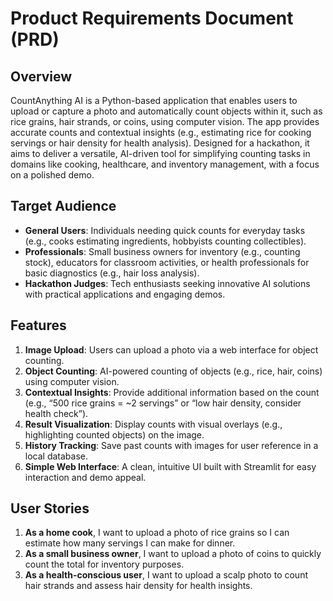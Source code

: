 # Product Requirements Document (PRD)

## Overview
CountAnything AI is a Python-based application that enables users to upload or capture a photo and automatically count objects within it, such as rice grains, hair strands, or coins, using computer vision. The app provides accurate counts and contextual insights (e.g., estimating rice for cooking servings or hair density for health analysis). Designed for a hackathon, it aims to deliver a versatile, AI-driven tool for simplifying counting tasks in domains like cooking, healthcare, and inventory management, with a focus on a polished demo.

## Target Audience
- **General Users**: Individuals needing quick counts for everyday tasks (e.g., cooks estimating ingredients, hobbyists counting collectibles).
- **Professionals**: Small business owners for inventory (e.g., counting stock), educators for classroom activities, or health professionals for basic diagnostics (e.g., hair loss analysis).
- **Hackathon Judges**: Tech enthusiasts seeking innovative AI solutions with practical applications and engaging demos.

## Features
1. **Image Upload**: Users can upload a photo via a web interface for object counting.
2. **Object Counting**: AI-powered counting of objects (e.g., rice, hair, coins) using computer vision.
3. **Contextual Insights**: Provide additional information based on the count (e.g., “500 rice grains = ~2 servings” or “low hair density, consider health check”).
4. **Result Visualization**: Display counts with visual overlays (e.g., highlighting counted objects) on the image.
5. **History Tracking**: Save past counts with images for user reference in a local database.
6. **Simple Web Interface**: A clean, intuitive UI built with Streamlit for easy interaction and demo appeal.

## User Stories
1. **As a home cook**, I want to upload a photo of rice grains so I can estimate how many servings I can make for dinner.
2. **As a small business owner**, I want to upload a photo of coins to quickly count the total for inventory purposes.
3. **As a health-conscious user**, I want to upload a scalp photo to count hair strands and assess hair density for health insights.